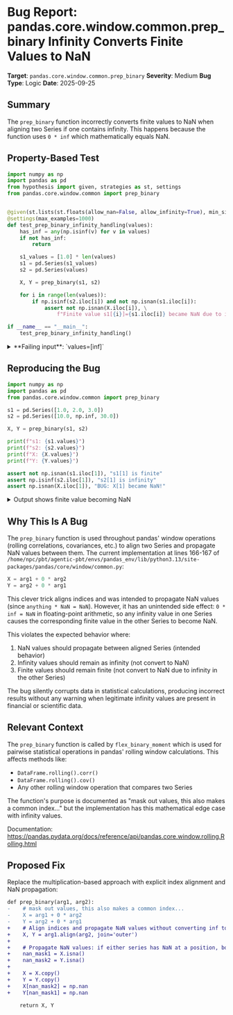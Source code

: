 # Bug Report: pandas.core.window.common.prep_binary Infinity Converts Finite Values to NaN

**Target**: `pandas.core.window.common.prep_binary`
**Severity**: Medium
**Bug Type**: Logic
**Date**: 2025-09-25

## Summary

The `prep_binary` function incorrectly converts finite values to NaN when aligning two Series if one contains infinity. This happens because the function uses `0 * inf` which mathematically equals NaN.

## Property-Based Test

```python
import numpy as np
import pandas as pd
from hypothesis import given, strategies as st, settings
from pandas.core.window.common import prep_binary


@given(st.lists(st.floats(allow_nan=False, allow_infinity=True), min_size=1, max_size=50))
@settings(max_examples=1000)
def test_prep_binary_infinity_handling(values):
    has_inf = any(np.isinf(v) for v in values)
    if not has_inf:
        return

    s1_values = [1.0] * len(values)
    s1 = pd.Series(s1_values)
    s2 = pd.Series(values)

    X, Y = prep_binary(s1, s2)

    for i in range(len(values)):
        if np.isinf(s2.iloc[i]) and not np.isnan(s1.iloc[i]):
            assert not np.isnan(X.iloc[i]), \
                f"Finite value s1[{i}]={s1.iloc[i]} became NaN due to inf in s2[{i}]"

if __name__ == "__main__":
    test_prep_binary_infinity_handling()
```

<details>

<summary>
**Failing input**: `values=[inf]`
</summary>
```
Traceback (most recent call last):
  File "/home/npc/pbt/agentic-pbt/worker_/39/hypo.py", line 26, in <module>
    test_prep_binary_infinity_handling()
    ~~~~~~~~~~~~~~~~~~~~~~~~~~~~~~~~~~^^
  File "/home/npc/pbt/agentic-pbt/worker_/39/hypo.py", line 8, in test_prep_binary_infinity_handling
    @settings(max_examples=1000)
                   ^^^
  File "/home/npc/miniconda/lib/python3.13/site-packages/hypothesis/core.py", line 2124, in wrapped_test
    raise the_error_hypothesis_found
  File "/home/npc/pbt/agentic-pbt/worker_/39/hypo.py", line 22, in test_prep_binary_infinity_handling
    assert not np.isnan(X.iloc[i]), \
           ^^^^^^^^^^^^^^^^^^^^^^^
AssertionError: Finite value s1[0]=1.0 became NaN due to inf in s2[0]
Falsifying example: test_prep_binary_infinity_handling(
    values=[inf],
)
Explanation:
    These lines were always and only run by failing examples:
        /home/npc/pbt/agentic-pbt/worker_/39/hypo.py:14
        /home/npc/miniconda/lib/python3.13/site-packages/pandas/core/common.py:308
        /home/npc/miniconda/lib/python3.13/site-packages/pandas/core/construction.py:661
        /home/npc/miniconda/lib/python3.13/site-packages/pandas/core/dtypes/cast.py:138
```
</details>

## Reproducing the Bug

```python
import numpy as np
import pandas as pd
from pandas.core.window.common import prep_binary

s1 = pd.Series([1.0, 2.0, 3.0])
s2 = pd.Series([10.0, np.inf, 30.0])

X, Y = prep_binary(s1, s2)

print(f"s1: {s1.values}")
print(f"s2: {s2.values}")
print(f"X: {X.values}")
print(f"Y: {Y.values}")

assert not np.isnan(s1.iloc[1]), "s1[1] is finite"
assert np.isinf(s2.iloc[1]), "s2[1] is infinity"
assert np.isnan(X.iloc[1]), "BUG: X[1] became NaN!"
```

<details>

<summary>
Output shows finite value becoming NaN
</summary>
```
s1: [1. 2. 3.]
s2: [10. inf 30.]
X: [ 1. nan  3.]
Y: [10. inf 30.]
```
</details>

## Why This Is A Bug

The `prep_binary` function is used throughout pandas' window operations (rolling correlations, covariances, etc.) to align two Series and propagate NaN values between them. The current implementation at lines 166-167 of `/home/npc/pbt/agentic-pbt/envs/pandas_env/lib/python3.13/site-packages/pandas/core/window/common.py`:

```python
X = arg1 + 0 * arg2
Y = arg2 + 0 * arg1
```

This clever trick aligns indices and was intended to propagate NaN values (since `anything * NaN = NaN`). However, it has an unintended side effect: `0 * inf = NaN` in floating-point arithmetic, so any infinity value in one Series causes the corresponding finite value in the other Series to become NaN.

This violates the expected behavior where:
1. NaN values should propagate between aligned Series (intended behavior)
2. Infinity values should remain as infinity (not convert to NaN)
3. Finite values should remain finite (not convert to NaN due to infinity in the other Series)

The bug silently corrupts data in statistical calculations, producing incorrect results without any warning when legitimate infinity values are present in financial or scientific data.

## Relevant Context

The `prep_binary` function is called by `flex_binary_moment` which is used for pairwise statistical operations in pandas' rolling window calculations. This affects methods like:
- `DataFrame.rolling().corr()`
- `DataFrame.rolling().cov()`
- Any other rolling window operation that compares two Series

The function's purpose is documented as "mask out values, this also makes a common index..." but the implementation has this mathematical edge case with infinity values.

Documentation: https://pandas.pydata.org/docs/reference/api/pandas.core.window.rolling.Rolling.html

## Proposed Fix

Replace the multiplication-based approach with explicit index alignment and NaN propagation:

```diff
def prep_binary(arg1, arg2):
-    # mask out values, this also makes a common index...
-    X = arg1 + 0 * arg2
-    Y = arg2 + 0 * arg1
+    # Align indices and propagate NaN values without converting inf to nan
+    X, Y = arg1.align(arg2, join='outer')
+
+    # Propagate NaN values: if either series has NaN at a position, both should
+    nan_mask1 = X.isna()
+    nan_mask2 = Y.isna()
+
+    X = X.copy()
+    Y = Y.copy()
+    X[nan_mask2] = np.nan
+    Y[nan_mask1] = np.nan

    return X, Y
```